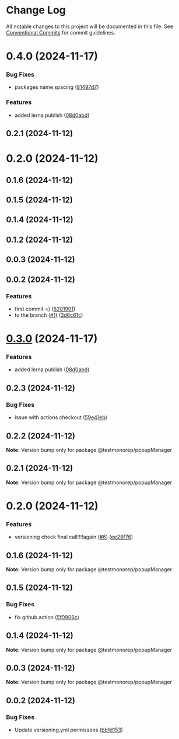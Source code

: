 # Change Log

All notable changes to this project will be documented in this file.
See [Conventional Commits](https://conventionalcommits.org) for commit guidelines.

# 0.4.0 (2024-11-17)


### Bug Fixes

* packages name spacing ([81497d7](https://github.com/Kayuaga/techJump/commit/81497d74058ccc3a02ad645a168e1f26767b7bed))


### Features

* added lerna publish ([08d0abd](https://github.com/Kayuaga/techJump/commit/08d0abdc6c1c2027c374d8f351db3fc838be4c37))



## 0.2.1 (2024-11-12)



# 0.2.0 (2024-11-12)



## 0.1.6 (2024-11-12)



## 0.1.5 (2024-11-12)



## 0.1.4 (2024-11-12)



## 0.1.2 (2024-11-12)



## 0.0.3 (2024-11-12)



## 0.0.2 (2024-11-12)


### Features

* first commit =) ([6201901](https://github.com/Kayuaga/techJump/commit/62019016a9be02618f617c4d9051d3532f76a339))
* to the branch ([#1](https://github.com/Kayuaga/techJump/issues/1)) ([3d6c61c](https://github.com/Kayuaga/techJump/commit/3d6c61cf34cb9eeb1e69fdd3fbf15bd4a958fdf7))





# [0.3.0](https://github.com/Kayuaga/techJump/compare/@testmonorep/popupManager@0.2.3...@testmonorep/popupManager@0.3.0) (2024-11-17)


### Features

* added lerna publish ([08d0abd](https://github.com/Kayuaga/techJump/commit/08d0abdc6c1c2027c374d8f351db3fc838be4c37))





## 0.2.3 (2024-11-12)


### Bug Fixes

* issue with actions checkout ([59e41eb](https://github.com/Kayuaga/techJump/commit/59e41ebca4599d1c666eab4071e1d7993d1ce6b5))





## 0.2.2 (2024-11-12)

**Note:** Version bump only for package @testmonorep/popupManager





## 0.2.1 (2024-11-12)

**Note:** Version bump only for package @testmonorep/popupManager





# 0.2.0 (2024-11-12)


### Features

* versioning check final call!!!!again ([#6](https://github.com/Kayuaga/techJump/issues/6)) ([ee28f76](https://github.com/Kayuaga/techJump/commit/ee28f7683e1b08774148c07d5c0f339c099edbd1))





## 0.1.6 (2024-11-12)

**Note:** Version bump only for package @testmonorep/popupManager





## 0.1.5 (2024-11-12)


### Bug Fixes

* fix github action ([5f0906c](https://github.com/Kayuaga/techJump/commit/5f0906c5eb7abe8233095eea1f611866fdd0a7a3))





## 0.1.4 (2024-11-12)

**Note:** Version bump only for package @testmonorep/popupManager





## 0.0.3 (2024-11-12)

**Note:** Version bump only for package @testmonorep/popupManager





## 0.0.2 (2024-11-12)


### Bug Fixes

* Update versioning.yml permissons ([bb1d153](https://github.com/Kayuaga/techJump/commit/bb1d153ea1266ed38cb92e134eec96f119485b1f))
